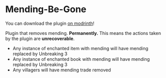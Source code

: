 # Mending-Be-Gone

You can download the plugin [on modrinth](https://modrinth.com/plugin/mending-be-gone/versions)!

Plugin that removes mending. **Permanently.** This means the actions taken by the plugin are **unrecoverable**.

- Any instance of enchanted item with mending will have mending replaced by Unbreaking 3
- Any instance of enchanted book with mending will have mending replaced by Unbreaking 3
- Any villagers will have mending trade removed